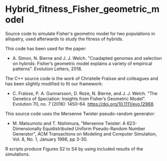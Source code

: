 # Hybrid_fitness_Fisher_geometric_model

Source code to simulate Fisher's geometric model for two populations in allopatry, used afterwards to study the fitness of hybrids.

This code has been used for the paper:

* A. Simon, N. Bierne and J. J. Welch. "Coadapted genomes and selection on hybrids: Fisher’s geometric model explains a variety of empirical patterns". Evolution Letters, 2018.

The C++ source code is the work of Christelle Fraïsse and colleagues and has been slightly modified to fit our framework:

* C. Fraïsse, P. A. Gunnarsson, D. Roze, N. Bierne, and J. J. Welch. "The Genetics of Speciation: Insights from Fisher’s Geometric Model". Evolution 70, no. 7 (2016): 1450–64. https://doi.org/10.1111/evo.12968.

This source code uses the Mersenne Twister pseudo-random generator:

* M. Matsumoto and T. Nishimura, "Mersenne Twister: A 623-Dimensionally
Equidistributed Uniform Pseudo-Random Number Generator", ACM Transactions on
Modeling and Computer Simulation, Vol. 8, No. 1, January 1998, pp 3-30.

R scripts produce Figures S2 to S4 by using included results of the simulations.
